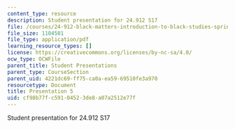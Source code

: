 ```yaml
---
content_type: resource
description: Student presentation for 24.912 S17
file: /courses/24-912-black-matters-introduction-to-black-studies-spring-2017/cf98b77fc59104523de8a07a2512e77f_MIT24_912S17_presentation_5.pdf
file_size: 1104501
file_type: application/pdf
learning_resource_types: []
license: https://creativecommons.org/licenses/by-nc-sa/4.0/
ocw_type: OCWFile
parent_title: Student Presentations
parent_type: CourseSection
parent_uid: 4221dc69-ff75-ca0a-ea59-69510fe3a970
resourcetype: Document
title: Presentation 5
uid: cf98b77f-c591-0452-3de8-a07a2512e77f
---
```

Student presentation for 24.912 S17